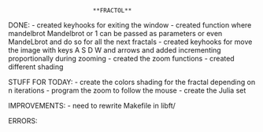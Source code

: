 							**FRACTOL**


DONE:
	- created keyhooks for exiting the window
	- created function where mandelbrot Mandelbrot or 1 can be passed as parameters or even MandeLbrot and do so for all the next fractals
	- created keyhooks for move the image with keys A S D W and arrows and added incrementing proportionally during zooming
	- created the zoom functions
	- created different shading


STUFF FOR TODAY:
	- create the colors shading for the fractal depending on n iterations
	- program the zoom to follow the mouse
	- create the Julia set




IMPROVEMENTS:
	- need to rewrite Makefile in libft/


ERRORS:
